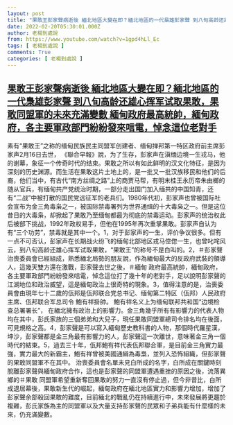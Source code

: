 ```yaml
---
layout: post
title: "果敢王彭家聲病逝後 緬北地區大變在即？緬北地區的一代梟雄彭家聲 到八旬高龄还雄心挥军试取果敢，果敢同盟軍的未來充滿變數 緬甸政府最高統帥，緬甸政府，各主要軍政部門紛紛發來唁電，悼念這位老對手"
date: 2022-02-20T05:30:01.000Z
author: 老楊到處說
from: https://www.youtube.com/watch?v=1gpd4hLl_Ec
tags: [ 老楊到處說 ]
comments: True
categories: [ 老楊到處說 ]
---
```

<!--1645335001000-->
[果敢王彭家聲病逝後 緬北地區大變在即？緬北地區的一代梟雄彭家聲 到八旬高龄还雄心挥军试取果敢，果敢同盟軍的未來充滿變數 緬甸政府最高統帥，緬甸政府，各主要軍政部門紛紛發來唁電，悼念這位老對手](https://www.youtube.com/watch?v=1gpd4hLl_Ec)
------

<div>
素有“果敢王”之称的缅甸民族民主同盟军创建者、缅甸掸邦第一特区政府前主席彭家声2月16日去世， 《聯合早報》說，为了生存，彭家声在滇缅边境一生戎马，他的谢幕，象征一个传奇时代的结束。果敢之所以有如此鲜明的汉文化特征，是因为深刻的历史渊源。而生活在果敢这片土地上的，是一批又一批汉族移民和他们的后裔，他们当中，有古代“南方丝绸之路”上的商贾马帮，有明末桂王永历帝朱由榔的随从官兵，有缅甸共产党统治时期，一部分走出国门加入缅共的中国知青，还有“二战”中被打散的国民党远征军的老兵们。1980年代初，彭家声也曾被国际社会宣布为金三角毒枭之一，被国际禁毒署列为世界通缉的十大毒枭之一。但是这位昔日的大毒枭，却掀起了果敢乃至缅甸都最为彻底的禁毒运动。彭家声的统治权此后被部下挑战，1992年政权易手，但他在1995年再次重掌果敢。彭家声自认为有“三个功劳”，禁毒就是其中一个。1，对于彭家声的一生，评价争议很多。但有一点不可否认，彭家声在长期战火纷飞的缅甸北部地区戎马倥偬一生，也曾叱咤风云，到八旬高龄还雄心挥军试取果敢，“果敢王”的称号不是白叫的。2，＃彭家聲 治喪委員會已經組成，熟悉緬北局勢的朋友說，作為緬甸最大的反政府武裝的領導人，這幾天雙方還在激戰，彭家聲去世之後，＃緬甸 政府最高統帥，緬甸政府，各主要軍政部門紛紛發來唁電，悼念這位打了幾十年的老對手，足以說明彭家聲的江湖地位和政治威望，這是緬甸政治上很奇特的現象。3，值得注意的是，治喪委員會由現年七十二歲的佤邦是佤邦联合党总书记、缅甸第二特区（佤邦）人民政府主席、佤邦联合军总司令 鮑有祥掛帥。 鮑有祥名义上为缅甸联邦共和国“边境检查总署署长”， 在緬北擁有政治上的影響力。金三角幾乎所有有影響力的代表人物均在其中，彭氏家族的三個弟弟和大兒子，現任果敢同盟軍總司令排名均在後面，可見規格之高。4，彭家聲是可以寫入緬甸歷史教科書的人物，那個時代羅星漢，坤沙，彭家聲都是金三角最有影響力的人，彭家聲這一次離世，意味著金三角一個時代的結束。5，過去三十年，佤邦鮑有祥代表佤邦聯合軍，是目前金三角實力最強，實力最大的新霸主，鮑有祥曾被美國通緝為毒梟，並列入恐怖組織，但彭家聲的果敢同盟軍不在其中。 治喪委員會名單未見白所成的名字，白所成在關鍵時刻脫離彭家聲與緬甸政府合作，這也是彭家聲的同盟軍遭遇重挫的原因之後，流落異鄉的＃果敢 同盟軍希望重新奪回果敢的努力一直沒有停止過，但今非昔比，白所成退居幕後，果敢新生代的崛起，緬甸政府在緬北地區實力和影響力增加，增加了彭家聲余部殺回果敢的難度，目前緬北的戰亂仍在持續進行中，未來發展將更趨於複雜，彭氏家族為主的同盟軍以及大量支持彭家聲的民眾和子弟兵能有什麼樣的未來，仍充滿變數。
</div>
